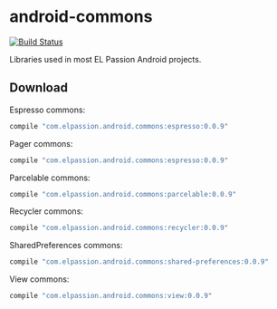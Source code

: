 # android-commons
[![Build Status](https://travis-ci.org/elpassion/android-commons.svg?branch=develop)](https://travis-ci.org/elpassion/android-commons)

Libraries used in most EL Passion Android projects.

Download
--------

Espresso commons:
```groovy
compile "com.elpassion.android.commons:espresso:0.0.9"
```

Pager commons:
```groovy
compile "com.elpassion.android.commons:espresso:0.0.9"
```

Parcelable commons:
```groovy
compile "com.elpassion.android.commons:parcelable:0.0.9"
```

Recycler commons:
```groovy
compile "com.elpassion.android.commons:recycler:0.0.9"
```

SharedPreferences commons:
```groovy
compile "com.elpassion.android.commons:shared-preferences:0.0.9"
```

View commons:
```groovy
compile "com.elpassion.android.commons:view:0.0.9"
```